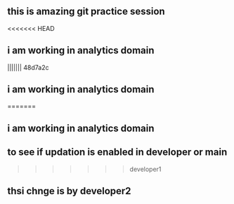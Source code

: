 ## this is amazing git practice session 
<<<<<<< HEAD
## i am working in analytics domain
||||||| 48d7a2c
## i am working in analytics domain
=======
## i am working in analytics domain

## to see if updation is enabled in developer or main
>>>>>>> developer1
## thsi chnge is by developer2
